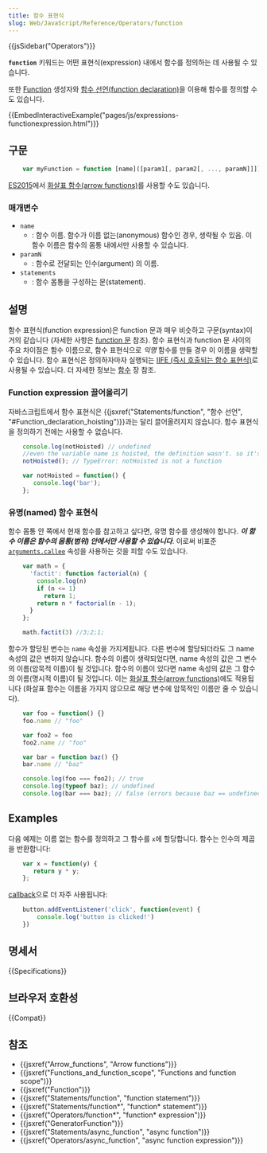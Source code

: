 ```yaml
---
title: 함수 표현식
slug: Web/JavaScript/Reference/Operators/function
---
```


{{jsSidebar("Operators")}}

**`function`** 키워드는 어떤 표현식(expression) 내에서 함수를 정의하는 데 사용될 수 있습니다.

또한 [Function](/ko/docs/Web/JavaScript/Reference/Global_Objects/Function) 생성자와 [함수 선언(function declaration)](/ko/docs/Web/JavaScript/Reference/Statements/function)을 이용해 함수를 정의할 수도 있습니다.

{{EmbedInteractiveExample("pages/js/expressions-functionexpression.html")}}

## 구문

```js
    var myFunction = function [name]([param1[, param2[, ..., paramN]]]) { statements };
```

[ES2015](/ko/docs/)에서 [화살표 함수(arrow functions)](/ko/docs/Web/JavaScript/Reference/Functions/%EC%95%A0%EB%A1%9C%EC%9A%B0_%ED%8E%91%EC%85%98)를 사용할 수도 있습니다.

### 매개변수

- `name`
  - : 함수 이름. 함수가 이름 없는(anonymous) 함수인 경우, 생략될 수 있음. 이 함수 이름은 함수의 몸통 내에서만 사용할 수 있습니다.
- `paramN`
  - : 함수로 전달되는 인수(argument) 의 이름.
- `statements`
  - : 함수 몸통을 구성하는 문(statement).

## 설명

함수 표현식(function expression)은 function 문과 매우 비슷하고 구문(syntax)이 거의 같습니다 (자세한 사항은 [function 문](/ko/docs/Web/JavaScript/Reference/Statements/function) 참조). 함수 표현식과 function 문 사이의 주요 차이점은 함수 이름으로, 함수 표현식으로 _익명_ 함수를 만들 경우 이 이름을 생략할 수 있습니다. 함수 표현식은 정의하자마자 실행되는 [IIFE (즉시 호출되는 함수 표현식)](/ko/docs/Glossary/IIFE)로 사용될 수 있습니다. 더 자세한 정보는 [함수](/ko/docs/Web/JavaScript/Reference/Functions) 장 참조.

### Function expression 끌어올리기

자바스크립트에서 함수 표현식은 {{jsxref("Statements/function", "함수 선언", "#Function_declaration_hoisting")}}과는 달리 끌어올려지지 않습니다. 함수 표현식을 정의하기 전에는 사용할 수 없습니다.

```js
    console.log(notHoisted) // undefined
    //even the variable name is hoisted, the definition wasn't. so it's undefined.
    notHoisted(); // TypeError: notHoisted is not a function

    var notHoisted = function() {
       console.log('bar');
    };
```

### 유명(named) 함수 표현식

함수 몸통 안 쪽에서 현재 함수를 참고하고 싶다면, 유명 함수를 생성해야 합니다. ***이 함수 이름은 함수의 몸통(범위) 안에서만 사용할 수 있습니다***. 이로써 비표준 [`arguments.callee`](/ko/docs/Web/JavaScript/Reference/Functions/arguments/callee) 속성을 사용하는 것을 피할 수도 있습니다.

```js
    var math = {
      'factit': function factorial(n) {
        console.log(n)
        if (n <= 1)
          return 1;
        return n * factorial(n - 1);
      }
    };

    math.factit(3) //3;2;1;
```

함수가 할당된 변수는 `name` 속성을 가지게됩니다. 다른 변수에 할당되더라도 그 name 속성의 값은 변하지 않습니다. 함수의 이름이 생략되었다면, name 속성의 값은 그 변수의 이름(암묵적 이름)이 될 것입니다. 함수의 이름이 있다면 name 속성의 값은 그 함수의 이름(명시적 이름)이 될 것입니다. 이는 [화살표 함수(arrow functions)](/ko/docs/Web/JavaScript/Reference/Functions/Arrow_functions)에도 적용됩니다 (화살표 함수는 이름을 가지지 않으므로 해당 변수에 암묵적인 이름만 줄 수 있습니다).

```js
    var foo = function() {}
    foo.name // "foo"

    var foo2 = foo
    foo2.name // "foo"

    var bar = function baz() {}
    bar.name // "baz"

    console.log(foo === foo2); // true
    console.log(typeof baz); // undefined
    console.log(bar === baz); // false (errors because baz == undefined)
```

## Examples

다음 예제는 이름 없는 함수를 정의하고 그 함수를 `x`에 할당합니다. 함수는 인수의 제곱을 반환합니다:

```js
    var x = function(y) {
       return y * y;
    };
```

[callback](/ko/docs/Glossary/Callback_function)으로 더 자주 사용됩니다:

```js
    button.addEventListener('click', function(event) {
        console.log('button is clicked!')
    })
```

## 명세서

{{Specifications}}

## 브라우저 호환성

{{Compat}}

## 참조

- {{jsxref("Arrow_functions", "Arrow functions")}}
- {{jsxref("Functions_and_function_scope", "Functions and function scope")}}
- {{jsxref("Function")}}
- {{jsxref("Statements/function", "function statement")}}
- {{jsxref("Statements/function*", "function* statement")}}
- {{jsxref("Operators/function*", "function* expression")}}
- {{jsxref("GeneratorFunction")}}
- {{jsxref("Statements/async_function", "async function")}}
- {{jsxref("Operators/async_function", "async function expression")}}
